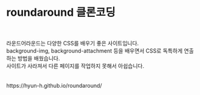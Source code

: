 # roundaround 클론코딩
<br>
<br>
라운드어라운드는 다양한 CSS를 배우기 좋은 사이트입니다.<br>
background-img, background-attachment 등을 배우면서 CSS로 독특하게 연출하는 방법을 배웠습니다.<br>
사이트가 사라져서 다른 페이지를 작업하지 못해서 아쉽습니다.<br>
<br>
<br>
https://hyun-h.github.io/roundaround/
